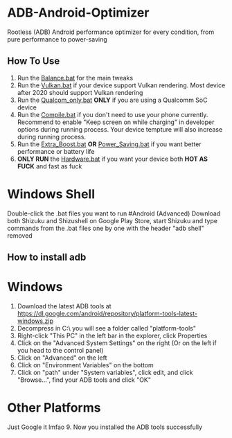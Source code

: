 # ADB-Android-Optimizer
Rootless (ADB) Android performance optimizer for every condition, from pure performance to power-saving

## How To Use
1. Run the [Balance.bat]([https://pages.github.com/](https://github.com/SchneeSchmitt/ADB-Android-Optimizer/blob/main/Balanced.bat)) for the main tweaks
2. Run the [Vulkan.bat]([https://pages.github.com/](https://github.com/SchneeSchmitt/ADB-Android-Optimizer/blob/main/Vulkan.bat)) if your device support Vulkan rendering. Most device after 2020 should support Vulkan rendering
3. Run the [Qualcom_only.bat]([https://pages.github.com/](https://github.com/SchneeSchmitt/ADB-Android-Optimizer/blob/main/Qualcom_only.bat)) **ONLY** if you are using a Qualcomm SoC device
4. Run the [Compile.bat]([https://pages.github.com/](https://github.com/SchneeSchmitt/ADB-Android-Optimizer/blob/main/Compile.bat)) if you don't need to use your phone currently. Recommend to enable "Keep screen on while charging" in developer options during running process. Your device tempture will also increase during running process.
5. Run the [Extra_Boost.bat]([https://pages.github.com/](https://github.com/SchneeSchmitt/ADB-Android-Optimizer/blob/main/Extra_Boost.bat)) **OR** [Power_Saving.bat]([https://pages.github.com/](https://github.com/SchneeSchmitt/ADB-Android-Optimizer/blob/main/Power_Saving.bat)) if you want better performance or battery life
6. **ONLY RUN** the [Hardware.bat]([https://pages.github.com/](https://github.com/SchneeSchmitt/ADB-Android-Optimizer/blob/main/Hardware.bat)) if you want your device both **HOT AS FUCK** and fast as fuck

# Windows Shell
Double-click the .bat files you want to run
#Android (Advanced)
Download both Shizuku and Shizushell on Google Play Store, start Shizuku and type commands from the .bat files one by one with the header "adb shell" removed 

## How to install adb
# Windows
1. Download the latest ADB tools at https://dl.google.com/android/repository/platform-tools-latest-windows.zip
2. Decompress in C:\ you will see a folder called "platform-tools"
3. Right-click "This PC" in the left bar in the explorer, click Properties
4. Click on the "Advanced System Settings" on the right (Or on the left if you head to the control panel)
5. Click on "Advanced" on the left
6. Click on "Environment Variables" on the bottom
7. Click on "path" under "System variables", click edit, and click "Browse...", find your ADB tools and click "OK"
# Other Platforms
Just Google it lmfao
9. Now you installed the ADB tools successfully
